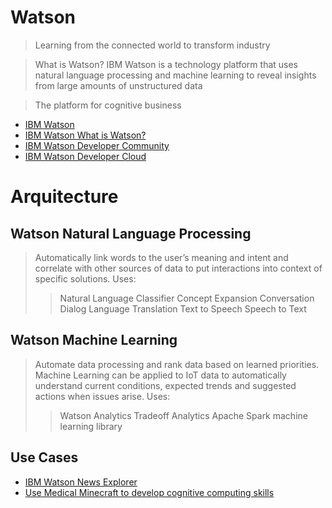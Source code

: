 # Watson

> Learning from the connected world to transform industry

> What is Watson? IBM Watson is a technology platform that uses natural language processing and machine learning to reveal insights from large amounts of unstructured data

> The platform for cognitive business

- [IBM Watson](http://www.ibm.com/smarterplanet/us/en/ibmwatson/)
- [IBM Watson What is Watson?](http://www.ibm.com/smarterplanet/us/en/ibmwatson/what-is-watson.html)
- [IBM Watson Developer Community](https://developer.ibm.com/watson/)
- [IBM Watson Developer Cloud](http://www.ibm.com/smarterplanet/us/en/ibmwatson/developercloud/)

# Arquitecture

## Watson Natural Language Processing

> Automatically link words to the user’s meaning and intent and correlate with other sources of data to put interactions into context of specific solutions. Uses:
> > Natural Language Classifier
> > Concept Expansion
> > Conversation
> > Dialog
> > Language Translation
> > Text to Speech
> > Speech to Text

## Watson Machine Learning

> Automate data processing and rank data based on learned priorities. Machine Learning can be applied to IoT data to automatically understand current conditions, expected trends and suggested actions when issues arise. Uses:
> > Watson Analytics
> > Tradeoff Analytics
> > Apache Spark machine learning library

## Use Cases

- [IBM Watson News Explorer](http://news-explorer.mybluemix.net/)
- [Use Medical Minecraft to develop cognitive computing skills](https://developer.ibm.com/academic/2016/03/01/use-medical-minecraft-to-develop-cognitive-computing-skills/)

